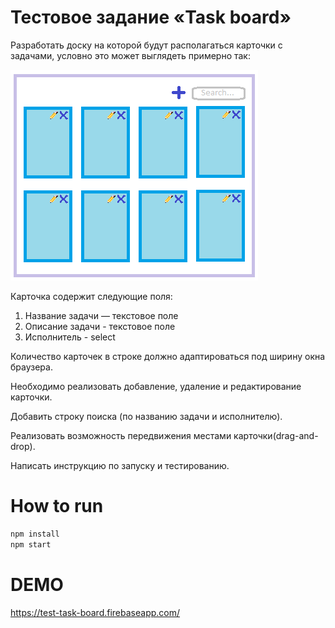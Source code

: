# Тестовое задание «Task board»

Разработать доску на которой будут располагаться карточки с задачами, условно
это может выглядеть примерно так:

![Image](https://raw.githubusercontent.com/vanekt/test-task-board/master/test-task-board.png)

Карточка содержит следующие поля:
1. Название задачи — текстовое поле
2. Описание задачи - текстовое поле
3. Исполнитель - select

Количество карточек в строке должно адаптироваться под ширину окна браузера.

Необходимо реализовать добавление, удаление и редактирование карточки.

Добавить строку поиска (по названию задачи и исполнителю).

Реализовать возможность передвижения местами карточки(drag-and-drop).

Написать инструкцию по запуску и тестированию.

# How to run

```bash
npm install
npm start
```

# DEMO

https://test-task-board.firebaseapp.com/
